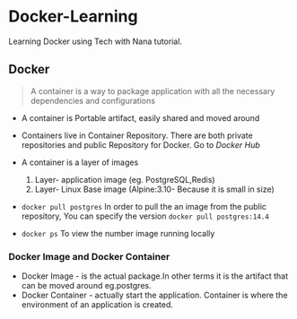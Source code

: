 # Docker-Learning

Learning Docker using Tech with Nana tutorial.

## Docker

> A container is a way to package application with all the necessary dependencies and configurations

- A container is Portable artifact, easily shared and moved around
- Containers live in Container Repository. There are both private repositories and public Repository for Docker. Go to _Docker Hub_
- A container is a layer of images

  1. Layer- application image (eg. PostgreSQL,Redis)
  2. Layer- Linux Base image (Alpine:3.10- Because it is small in size)

- `docker pull postgres` In order to pull the an image from the public repository, You can specify the version `docker pull postgres:14.4`
- `docker ps` To view the number image running locally

### Docker Image and Docker Container

- Docker Image - is the actual package.In other terms it is the artifact that can be moved around eg.postgres.
- Docker Container - actually start the application. Container is where the environment of an application is created.
